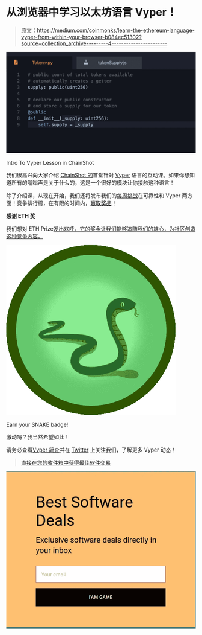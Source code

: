 # 从浏览器中学习以太坊语言 Vyper！

> 原文：<https://medium.com/coinmonks/learn-the-ethereum-language-vyper-from-within-your-browser-b084ec51302?source=collection_archive---------4----------------------->

![](img/abf70137ce41aaa5ae60b8829bbdbd7d.png)

Intro To Vyper Lesson in ChainShot

我们很高兴向大家介绍 [ChainShot 的](https://www.chainshot.com/)首堂针对 [Vyper](https://vyper.readthedocs.io/en/latest/) 语言的互动课。如果你想知道所有的嗡嗡声是关于什么的，这是一个很好的模块让你接触这种语言！

除了介绍课，从现在开始，我们还将发布我们的[每周挑战](/@cody_93216/earn-cash-with-chainshot-challenges-1bd6ecafc1f)在可靠性和 Vyper 两方面！竞争排行榜，在有限的时间内，[赢取奖品](/@cody_93216/earn-cash-with-chainshot-challenges-1bd6ecafc1f)！

**感谢 ETH 奖**

我们想对 ETH Prize[发出欢呼，它的奖金让我们能够追随我们的雄心，为社区创造这种竞争内容。](https://twitter.com/ethprize)

![](img/c99f3e571dd9989997556c7a76002046.png)

Earn your SNAKE badge!

激动吗？我当然希望如此！

请务必查看[Vyper 简介](https://www.chainshot.com/lessons/5bb2c8ded9f99705a60c62d3/)并在 [Twitter](https://twitter.com/TeamChainShot) 上关注我们，了解更多 Vyper 动态！

> [直接在您的收件箱中获得最佳软件交易](https://coincodecap.com/?utm_source=coinmonks)

[![](img/7c0b3dfdcbfea594cc0ae7d4f9bf6fcb.png)](https://coincodecap.com/?utm_source=coinmonks)